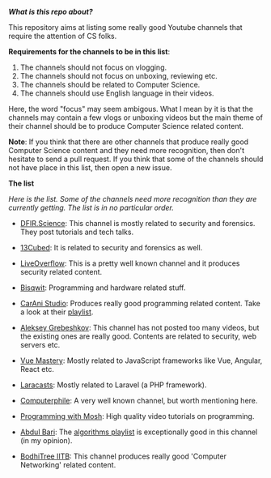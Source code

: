 ***What is this repo about?***

This repository aims at listing some really good Youtube channels that require the attention of CS folks.


**Requirements for the channels to be in this list**:
1.  The channels should not focus on vlogging.
2.  The channels should not focus on unboxing, reviewing etc.
3.  The channels should be related to Computer Science.
4.  The channels should use English language in their videos.

Here, the word "focus" may seem ambigous. What I mean by it is that the channels may contain a few vlogs or unboxing videos but the main theme of their channel should be to produce Computer Science related content.

**Note**: If you think that there are other channels that produce really good Computer Science content and they need more recognition, then don't hesitate to send a pull request. If you think that some of the channels should not have place in this list, then open a new issue. 

**The list**

*Here is the list. Some of the channels need more recognition than they are currently getting. The list is in no particular order.*

*  [DFIR.Science](https://www.youtube.com/user/dforensics):
This channel is mostly related to security and forensics. They post tutorials and tech talks.

*  [13Cubed](https://www.youtube.com/user/davisrichardg):
It is related to security and forensics as well.

*  [LiveOverflow](https://www.youtube.com/channel/UClcE-kVhqyiHCcjYwcpfj9w):
This is a pretty well known channel and it produces security related content.

* [Bisqwit](https://www.youtube.com/user/Bisqwit):
Programming and hardware related stuff.

* [CarAni Studio](https://www.youtube.com/channel/UCzetCgYJok75wjCuXgcK_wA/featured):
Produces really good programming related content. Take a look at their [playlist](http://https://www.youtube.com/channel/UCzetCgYJok75wjCuXgcK_wA/playlists).

*  [Aleksey Grebeshkov](https://www.youtube.com/channel/UCf_aYmlWhk_vox1tdUSjntA):
This channel has not posted too many videos, but the existing ones are really good. Contents are related to security, web servers etc.

* [Vue Mastery](https://www.youtube.com/channel/UCa1zuotKU4Weuw_fLRnPv0A):
Mostly related to JavaScript frameworks like Vue, Angular, React etc.

*  [Laracasts](https://www.youtube.com/channel/UC3s5g0_lyZYOu8Jjo27udAQ):
Mostly related to Laravel (a PHP framework).

*  [Computerphile](https://www.youtube.com/channel/UC9-y-6csu5WGm29I7JiwpnA):
A very well known channel, but worth mentioning here.

*  [Programming with Mosh](https://www.youtube.com/user/programmingwithmosh):
High quality video tutorials on programming.

*  [Abdul Bari](https://www.youtube.com/channel/UCZCFT11CWBi3MHNlGf019nw):
The [algorithms playlist](http://https://www.youtube.com/watch?v=0IAPZzGSbME&list=PLDN4rrl48XKpZkf03iYFl-O29szjTrs_O) is exceptionally good in this channel (in my opinion).

* [BodhiTree IITB](https://www.youtube.com/channel/UC9KOS69Po018NGKJsR2RgrA):
This channel produces really good 'Computer Networking' related content.

